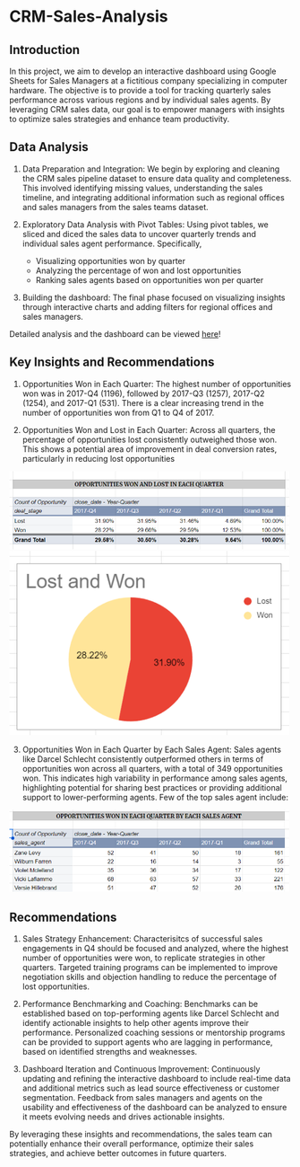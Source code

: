 # CRM-Sales-Analysis

## Introduction

In this project, we aim to develop an interactive dashboard using Google Sheets for Sales Managers at a fictitious company specializing in computer hardware. The objective is to provide a tool for tracking quarterly sales performance across various regions and by individual sales agents. By leveraging CRM sales data, our goal is to empower managers with insights to optimize sales strategies and enhance team productivity.

## Data Analysis

1. Data Preparation and Integration:
   We begin by exploring and cleaning the CRM sales pipeline dataset to ensure data quality and completeness. This involved identifying missing values, understanding the sales timeline, and integrating additional 
   information such as regional offices and sales managers from the sales teams dataset.

2. Exploratory Data Analysis with Pivot Tables:
   Using pivot tables, we sliced and diced the sales data to uncover quarterly trends and individual sales agent performance. Specifically,
   - Visualizing opportunities won by quarter
   - Analyzing the percentage of won and lost opportunities
   - Ranking sales agents based on opportunities won per quarter

3. Building the dashboard:
   The final phase focused on visualizing insights through interactive charts and adding filters for regional offices and sales managers.

Detailed analysis and the dashboard can be viewed [here](https://docs.google.com/spreadsheets/d/1521SgetCDsymTiDMGmCd5Yd7veaobpdblM2rp4LZOFo/edit#gid=1718713219)!

## Key Insights and Recommendations

1. Opportunities Won in Each Quarter: The highest number of opportunities won was in 2017-Q4 (1196), followed by 2017-Q3 (1257), 2017-Q2 (1254), and 2017-Q1 (531).
There is a clear increasing trend in the number of opportunities won from Q1 to Q4 of 2017.

2. Opportunities Won and Lost in Each Quarter: Across all quarters, the percentage of opportunities lost consistently outweighed those won. This shows a potential area of improvement in deal conversion rates, particularly in reducing lost opportunities

<img src="Won_Lost_Table.png" width="500"/>            <img src="Lost_Won_Chart.png" width="500"/>

3. Opportunities Won in Each Quarter by Each Sales Agent: Sales agents like Darcel Schlecht consistently outperformed others in terms of opportunities won across all quarters, with a total of 349 opportunities won. This indicates high variability in performance among sales agents, highlighting potential for sharing best practices or providing additional support to lower-performing agents. Few of the top sales agent include:

<img src="Sales_Agent.png" width="500"/> 

## Recommendations

1. Sales Strategy Enhancement: Characterisitcs of successful sales engagements in Q4 should be focused and analyzed, where the highest number of opportunities were won, to replicate strategies in other quarters.
Targeted training programs can be implemented to improve negotiation skills and objection handling to reduce the percentage of lost opportunities.

2. Performance Benchmarking and Coaching: Benchmarks can be established based on top-performing agents like Darcel Schlecht and identify actionable insights to help other agents improve their performance.
Personalized coaching sessions or mentorship programs can be provided to support agents who are lagging in performance, based on identified strengths and weaknesses.

3. Dashboard Iteration and Continuous Improvement: Continuously updating and refining the interactive dashboard to include real-time data and additional metrics such as lead source effectiveness or customer segmentation. Feedback from sales managers and agents on the usability and effectiveness of the dashboard can be analyzed to ensure it meets evolving needs and drives actionable insights.

By leveraging these insights and recommendations, the sales team can potentially enhance their overall performance, optimize their sales strategies, and achieve better outcomes in future quarters.
